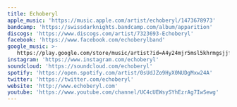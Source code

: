 ```yaml
---
title: Echoberyl
apple_music: 'https://music.apple.com/artist/echoberyl/1473678973'
bandcamp: 'https://swissdarknights.bandcamp.com/album/apparition'
discogs: 'https://www.discogs.com/artist/7323693-Echoberyl'
facebook: 'https://www.facebook.com/echoberylband'
google_music: >-
   https://play.google.com/store/music/artist?id=A4y24mjr5msl5khrmgsjjfgecym
instagram: 'https://www.instagram.com/echoberyl'
soundcloud: 'https://soundcloud.com/echoberyl'
spotify: 'https://open.spotify.com/artist/0sUdJZo9HyX0NUDgMxw24A'
twitter: 'https://twitter.com/echoberyl'
website: 'http://www.echoberyl.com'
youtube: 'https://www.youtube.com/channel/UC4cUEWsySYhEzrAg7IwSewg'
---
```


